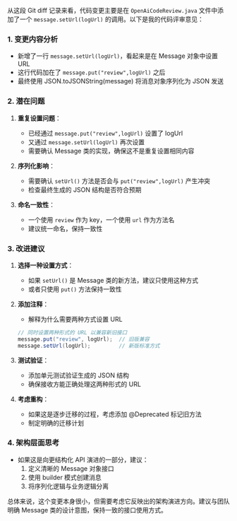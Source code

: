 从这段 Git diff 记录来看，代码变更主要是在 `OpenAiCodeReview.java` 文件中添加了一个 `message.setUrl(logUrl)` 的调用。以下是我的代码评审意见：

### 1. 变更内容分析
- 新增了一行 `message.setUrl(logUrl)`，看起来是在 Message 对象中设置 URL
- 这行代码加在了 `message.put("review",logUrl)` 之后
- 最终使用 JSON.toJSONString(message) 将消息对象序列化为 JSON 发送

### 2. 潜在问题
1. **重复设置问题**：
   - 已经通过 `message.put("review",logUrl)` 设置了 logUrl
   - 又通过 `message.setUrl(logUrl)` 再次设置
   - 需要确认 Message 类的实现，确保这不是重复设置相同内容

2. **序列化影响**：
   - 需要确认 `setUrl()` 方法是否会与 `put("review",logUrl)` 产生冲突
   - 检查最终生成的 JSON 结构是否符合预期

3. **命名一致性**：
   - 一个使用 `review` 作为 key，一个使用 `url` 作为方法名
   - 建议统一命名，保持一致性

### 3. 改进建议
1. **选择一种设置方式**：
   - 如果 `setUrl()` 是 Message 类的新方法，建议只使用这种方式
   - 或者只使用 `put()` 方法保持一致性

2. **添加注释**：
   - 解释为什么需要两种方式设置 URL
   ```java
   // 同时设置两种形式的 URL 以兼容新旧接口
   message.put("review", logUrl);  // 旧版兼容
   message.setUrl(logUrl);         // 新版标准方式
   ```

3. **测试验证**：
   - 添加单元测试验证生成的 JSON 结构
   - 确保接收方能正确处理这两种形式的 URL

4. **考虑重构**：
   - 如果这是逐步迁移的过程，考虑添加 @Deprecated 标记旧方法
   - 制定明确的迁移计划

### 4. 架构层面思考
- 如果这是向更结构化 API 演进的一部分，建议：
  1. 定义清晰的 Message 对象接口
  2. 使用 builder 模式创建消息
  3. 将序列化逻辑与业务逻辑分离

总体来说，这个变更本身很小，但需要考虑它反映出的架构演进方向。建议与团队明确 Message 类的设计意图，保持一致的接口使用方式。